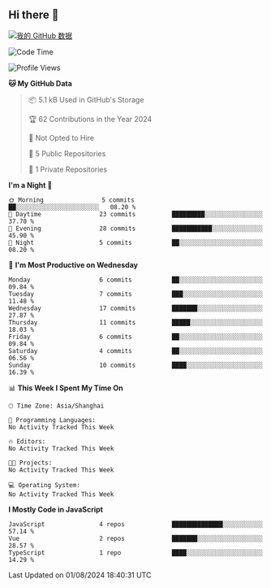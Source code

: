 ## Hi there 👋
[![我的 GitHub 数据](https://github-readme-stats.vercel.app/api?username=pixelpilotUm
)]()
<!--START_SECTION:waka-->
![Code Time](http://img.shields.io/badge/Code%20Time-0%20secs-blue)

![Profile Views](http://img.shields.io/badge/Profile%20Views-2-blue)

**🐱 My GitHub Data** 

> 📦 5.1 kB Used in GitHub's Storage 
 > 
> 🏆 62 Contributions in the Year 2024
 > 
> 🚫 Not Opted to Hire
 > 
> 📜 5 Public Repositories 
 > 
> 🔑 1 Private Repositories 
 > 
**I'm a Night 🦉** 

```text
🌞 Morning                5 commits           ██░░░░░░░░░░░░░░░░░░░░░░░   08.20 % 
🌆 Daytime                23 commits          █████████░░░░░░░░░░░░░░░░   37.70 % 
🌃 Evening                28 commits          ███████████░░░░░░░░░░░░░░   45.90 % 
🌙 Night                  5 commits           ██░░░░░░░░░░░░░░░░░░░░░░░   08.20 % 
```
📅 **I'm Most Productive on Wednesday** 

```text
Monday                   6 commits           ██░░░░░░░░░░░░░░░░░░░░░░░   09.84 % 
Tuesday                  7 commits           ███░░░░░░░░░░░░░░░░░░░░░░   11.48 % 
Wednesday                17 commits          ███████░░░░░░░░░░░░░░░░░░   27.87 % 
Thursday                 11 commits          █████░░░░░░░░░░░░░░░░░░░░   18.03 % 
Friday                   6 commits           ██░░░░░░░░░░░░░░░░░░░░░░░   09.84 % 
Saturday                 4 commits           ██░░░░░░░░░░░░░░░░░░░░░░░   06.56 % 
Sunday                   10 commits          ████░░░░░░░░░░░░░░░░░░░░░   16.39 % 
```


📊 **This Week I Spent My Time On** 

```text
🕑︎ Time Zone: Asia/Shanghai

💬 Programming Languages: 
No Activity Tracked This Week

🔥 Editors: 
No Activity Tracked This Week

🐱‍💻 Projects: 
No Activity Tracked This Week

💻 Operating System: 
No Activity Tracked This Week
```

**I Mostly Code in JavaScript** 

```text
JavaScript               4 repos             ██████████████░░░░░░░░░░░   57.14 % 
Vue                      2 repos             ███████░░░░░░░░░░░░░░░░░░   28.57 % 
TypeScript               1 repo              ████░░░░░░░░░░░░░░░░░░░░░   14.29 % 
```




 Last Updated on 01/08/2024 18:40:31 UTC
<!--END_SECTION:waka-->
<!--
**ovlineen/ovlineen** is a ✨ _special_ ✨ repository because its `README.md` (this file) appears on your GitHub profile.

Here are some ideas to get you started:

- 🔭 I’m currently working on ...
- 🌱 I’m currently learning ...
- 👯 I’m looking to collaborate on ...
- 🤔 I’m looking for help with ...
- 💬 Ask me about ...
- 📫 How to reach me: ...
- 😄 Pronouns: ...
- ⚡ Fun fact: ...
-->
